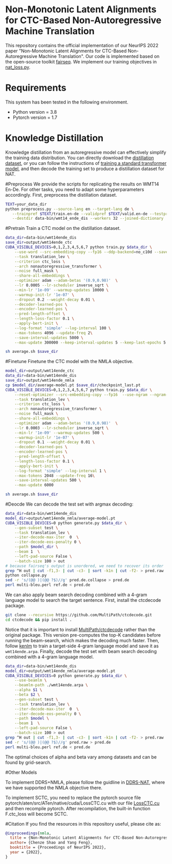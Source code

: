 # Non-Monotonic Latent Alignments for CTC-Based Non-Autoregressive Machine Translation
This repository contains the official implementation of our NeurIPS 2022 paper "Non-Monotonic Latent Alignments for CTC-Based Non-Autoregressive Machine Translation". Our code is implemented based on the open-source toolkit [fairseq](https://github.com/pytorch/fairseq). We implement our training objectives in [nat_loss.py](https://github.com/ictnlp/NMLA-NAT/blob/master/fairseq/criterions/nat_loss.py).

# Requirements
This system has been tested in the following environment.

+ Python version = 3.8
+ Pytorch version = 1.7

# Knowledge Distillation
Knowledge distillation from an autoregressive model can effectively simplify the training data distribution. You can directly download the [distillation dataset](http://dl.fbaipublicfiles.com/nat/distill_dataset.zip), or you can follow the instructions of [training a standard transformer model](https://github.com/facebookresearch/fairseq/tree/main/examples/translation), and then decode the training set to produce a distillation dataset for NAT. 

#Preprocess
We provide the scripts for replicating the results on WMT14 En-De. For other tasks, you need to adapt some hyperparameters accordingly. First, preprocess the distillation dataset.
```bash
TEXT=your_data_dir
python preprocess.py --source-lang en --target-lang de \
   --trainpref $TEXT/train.en-de --validpref $TEXT/valid.en-de --testpref $TEXT/test.en-de \
   --destdir data-bin/wmt14_ende_dis --workers 32 --joined-dictionary
```

#Pretrain
Train a CTC model on the distillation dataset.
```bash
data_dir=data-bin/wmt14ende_dis
save_dir=output/wmt14ende_ctc
CUDA_VISIBLE_DEVICES=0,1,2,3,4,5,6,7 python train.py $data_dir \
    --use-word --src-embedding-copy --fp16 --ddp-backend=no_c10d --save-dir $save_dir \
    --task translation_lev \
    --criterion ctc_loss \
    --arch nonautoregressive_transformer \
    --noise full_mask \
    --share-all-embeddings \
    --optimizer adam --adam-betas '(0.9,0.98)'  \
    --lr 0.0005 --lr-scheduler inverse_sqrt \
    --min-lr '1e-09' --warmup-updates 10000 \
    --warmup-init-lr '1e-07' \
    --dropout 0.2 --weight-decay 0.01 \
    --decoder-learned-pos \
    --encoder-learned-pos \
    --pred-length-offset \
    --length-loss-factor 0.1 \
    --apply-bert-init \
    --log-format 'simple' --log-interval 100 \
    --max-tokens 4096 --update-freq 2\
    --save-interval-updates 5000 \
    --max-update 300000 --keep-interval-updates 5 --keep-last-epochs 5

sh average.sh $save_dir
```

#Finetune
Finetune the CTC model with the NMLA objective.
```bash
model_dir=output/wmt14ende_ctc
data_dir=data-bin/wmt14ende_dis
save_dir=output/wmt14ende_nmla
cp $model_dir/average-model.pt $save_dir/checkpoint_last.pt
CUDA_VISIBLE_DEVICES=0,1,2,3,4,5,6,7 python train.py $data_dir \
    --reset-optimizer --src-embedding-copy --fp16  --use-ngram --ngram-size 2 --ddp-backend=no_c10d --save-dir $save_dir \
    --task translation_lev \
    --criterion ctc_loss \
    --arch nonautoregressive_transformer \
    --noise full_mask \
    --share-all-embeddings \
    --optimizer adam --adam-betas '(0.9,0.98)'  \
    --lr 0.0003 --lr-scheduler inverse_sqrt \
    --min-lr '1e-09' --warmup-updates 500 \
    --warmup-init-lr '1e-07' \
    --dropout 0.1 --weight-decay 0.01 \
    --decoder-learned-pos \
    --encoder-learned-pos \
    --pred-length-offset \
    --length-loss-factor 0.1 \
    --apply-bert-init \
    --log-format 'simple' --log-interval 1 \
    --max-tokens 2048 --update-freq 16\
    --save-interval-updates 500 \
    --max-update 6000

sh average.sh $save_dir
```

#Deocde
We can decode the test set with argmax decoding:
```bash
data_dir=data-bin/wmt14ende_dis
model_dir=output/wmt14ende_nmla/average-model.pt
CUDA_VISIBLE_DEVICES=0 python generate.py $data_dir \
    --gen-subset test \
    --task translation_lev \
    --iter-decode-max-iter  0  \
    --iter-decode-eos-penalty 0 \
    --path $model_dir \
    --beam 1  \
    --left-pad-source False \
    --batch-size 100 > out
# because fairseq's output is unordered, we need to recover its order
grep ^H out | cut -f1,3- | cut -c3- | sort -k1n | cut -f2- > pred.raw
python collapse.py
sed -r 's/(@@ )|(@@ ?$)//g' pred.de.collapse > pred.de
perl multi-bleu.perl ref.de < pred.de
```

We can also apply beam search decoding combined with a 4-gram language model to search the target sentence. First, install the ctcdecode package.
```bash
git clone --recursive https://github.com/MultiPath/ctcdecode.git
cd ctcdecode && pip install .
```
Notice that it is important to install [MultiPath/ctcdecode](https://github.com/MultiPath/ctcdecode) rather than the original package. This version pre-computes the top-K candidates before running the beam-search, which makes the decoding much faster. Then, follow [kenlm](https://github.com/kpu/kenlm) to train a target-side 4-gram language model and save it as ``wmt14ende.arpa``. Finally, decode the test set with beam search decoding combined with a 4-gram language model.
```bash
data_dir=data-bin/wmt14ende_dis
model_dir=output/wmt14ende_nmla/average-model.pt
CUDA_VISIBLE_DEVICES=0 python generate.py $data_dir \
    --use-beamlm \
    --beamlm-path ./wmt14ende.arpa \
    --alpha $1 \
    --beta $2 \
    --gen-subset test \
    --task translation_lev \
    --iter-decode-max-iter  0  \
    --iter-decode-eos-penalty 0 \
    --path $model \
    --beam 1  \
    --left-pad-source False \
    --batch-size 100 > out
grep ^H out | cut -f1,3- | cut -c3- | sort -k1n | cut -f2- > pred.raw
sed -r 's/(@@ )|(@@ ?$)//g' pred.raw > pred.de
perl multi-bleu.perl ref.de < pred.de
```
The optimal choices of alpha and beta vary among datasets and can be found by grid-search.

#Other Models

To implement DDRS+NMLA, please follow the guidline in [DDRS-NAT](https://github.com/ictnlp/DDRS-NAT), where we have supported the NMLA objective there.

To implement SCTC, you need to replace the pytorch source file pytorch/aten/src/ATen/native/cuda/LossCTC.cu with our file [LossCTC.cu](https://github.com/ictnlp/NMLA-NAT/blob/masterLossCTC.cu) and then recompile pytorch. After recompilation, the built-in function F.ctc_loss will become SCTC.

#Citation 
If you find the resources in this repository useful, please cite as:

``` bibtex
@inproceedings{nmla,
  title = {Non-Monotonic Latent Alignments for CTC-Based Non-Autoregressive Machine Translation},
  author= {Chenze Shao and Yang Feng},
  booktitle = {Proceedings of NeurIPS 2022},
  year = {2022},
}
```
